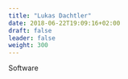 ```yaml
---
title: "Lukas Dachtler"
date: 2018-06-22T19:09:16+02:00
draft: false
leader: false
weight: 300
---
```


Software
